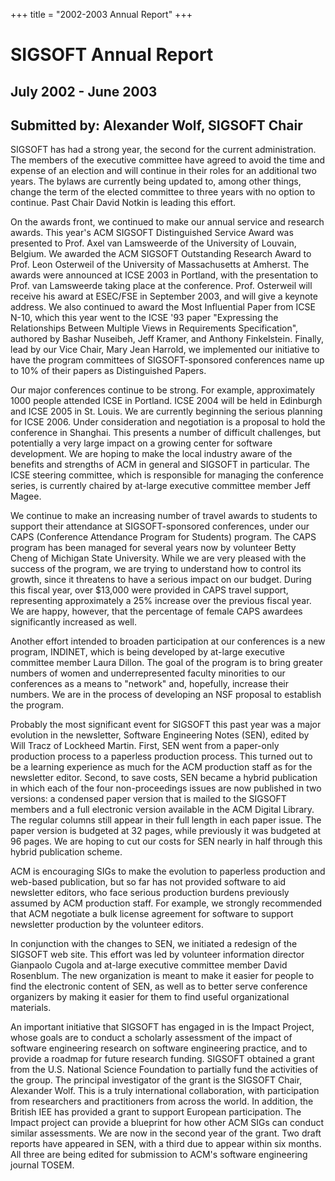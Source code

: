 
+++
title = "2002-2003 Annual Report"
+++

# SIGSOFT Annual Report

## July 2002 - June 2003

## Submitted by: Alexander Wolf, SIGSOFT Chair

SIGSOFT has had a strong year, the second for the current
administration. The members of the executive committee have agreed to
avoid the time and expense of an election and will continue in their
roles for an additional two years. The bylaws are currently being
updated to, among other things, change the term of the elected committee
to three years with no option to continue. Past Chair David Notkin is
leading this effort.

On the awards front, we continued to make our annual service and
research awards. This year\'s ACM SIGSOFT Distinguished Service Award
was presented to Prof. Axel van Lamsweerde of the University of Louvain,
Belgium. We awarded the ACM SIGSOFT Outstanding Research Award to Prof.
Leon Osterweil of the University of Massachusetts at Amherst. The awards
were announced at ICSE 2003 in Portland, with the presentation to Prof.
van Lamsweerde taking place at the conference. Prof. Osterweil will
receive his award at ESEC/FSE in September 2003, and will give a keynote
address. We also continued to award the Most Influential Paper from ICSE
N-10, which this year went to the ICSE \'93 paper \"Expressing the
Relationships Between Multiple Views in Requirements Specification\",
authored by Bashar Nuseibeh, Jeff Kramer, and Anthony Finkelstein.
Finally, lead by our Vice Chair, Mary Jean Harrold, we implemented our
initiative to have the program committees of SIGSOFT-sponsored
conferences name up to 10% of their papers as Distinguished Papers.

Our major conferences continue to be strong. For example, approximately
1000 people attended ICSE in Portland. ICSE 2004 will be held in
Edinburgh and ICSE 2005 in St. Louis. We are currently beginning the
serious planning for ICSE 2006. Under consideration and negotiation is a
proposal to hold the conference in Shanghai. This presents a number of
difficult challenges, but potentially a very large impact on a growing
center for software development. We are hoping to make the local
industry aware of the benefits and strengths of ACM in general and
SIGSOFT in particular. The ICSE steering committee, which is responsible
for managing the conference series, is currently chaired by at-large
executive committee member Jeff Magee.

We continue to make an increasing number of travel awards to students to
support their attendance at SIGSOFT-sponsored conferences, under our
CAPS (Conference Attendance Program for Students) program. The CAPS
program has been managed for several years now by volunteer Betty Cheng
of Michigan State University. While we are very pleased with the success
of the program, we are trying to understand how to control its growth,
since it threatens to have a serious impact on our budget. During this
fiscal year, over \$13,000 were provided in CAPS travel support,
representing approximately a 25% increase over the previous fiscal year.
We are happy, however, that the percentage of female CAPS awardees
significantly increased as well.

Another effort intended to broaden participation at our conferences is a
new program, INDINET, which is being developed by at-large executive
committee member Laura Dillon. The goal of the program is to bring
greater numbers of women and underrepresented faculty minorities to our
conferences as a means to \"network\" and, hopefully, increase their
numbers. We are in the process of developing an NSF proposal to
establish the program.

Probably the most significant event for SIGSOFT this past year was a
major evolution in the newsletter, Software Engineering Notes (SEN),
edited by Will Tracz of Lockheed Martin. First, SEN went from a
paper-only production process to a paperless production process. This
turned out to be a learning experience as much for the ACM production
staff as for the newsletter editor. Second, to save costs, SEN became a
hybrid publication in which each of the four non-proceedings issues are
now published in two versions: a condensed paper version that is mailed
to the SIGSOFT members and a full electronic version available in the
ACM Digital Library. The regular columns still appear in their full
length in each paper issue. The paper version is budgeted at 32 pages,
while previously it was budgeted at 96 pages. We are hoping to cut our
costs for SEN nearly in half through this hybrid publication scheme.

ACM is encouraging SIGs to make the evolution to paperless production
and web-based publication, but so far has not provided software to aid
newsletter editors, who face serious production burdens previously
assumed by ACM production staff. For example, we strongly recommended
that ACM negotiate a bulk license agreement for software to support
newsletter production by the volunteer editors.

In conjunction with the changes to SEN, we initiated a redesign of the
SIGSOFT web site. This effort was led by volunteer information director
Gianpaolo Cugola and at-large executive committee member David
Rosenblum. The new organization is meant to make it easier for people to
find the electronic content of SEN, as well as to better serve
conference organizers by making it easier for them to find useful
organizational materials.

An important initiative that SIGSOFT has engaged in is the Impact
Project, whose goals are to conduct a scholarly assessment of the impact
of software engineering research on software engineering practice, and
to provide a roadmap for future research funding. SIGSOFT obtained a
grant from the U.S. National Science Foundation to partially fund the
activities of the group. The principal investigator of the grant is the
SIGSOFT Chair, Alexander Wolf. This is a truly international
collaboration, with participation from researchers and practitioners
from across the world. In addition, the British IEE has provided a grant
to support European participation. The Impact project can provide a
blueprint for how other ACM SIGs can conduct similar assessments. We are
now in the second year of the grant. Two draft reports have appeared in
SEN, with a third due to appear within six months. All three are being
edited for submission to ACM\'s software engineering journal TOSEM.

